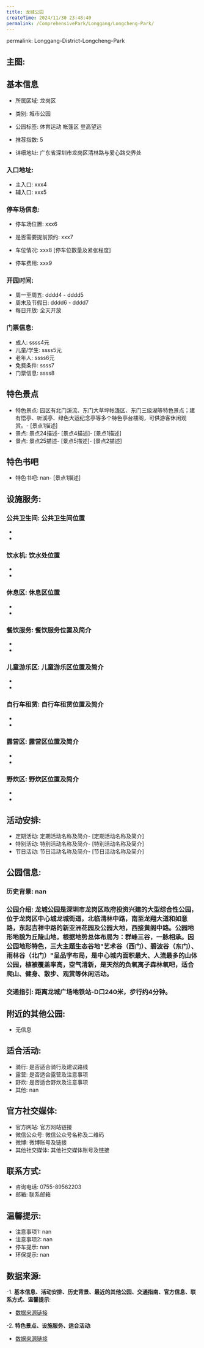 ```yaml
---
title: 龙城公园
createTime: 2024/11/30 23:48:40
permalink: /ComprehensivePark/Longgang/Longcheng-Park/
---
```

permalink: Longgang-District-Longcheng-Park
<!-- ## 游玩路径: -->

## 主图:
<ImageCard
image="https://cgj.sz.gov.cn/img/4/4005/4005814/10774919.png"
title= "龙城公园"
description= "龙城公园是深圳市龙岗区政府投资兴建的大型综合性公园，位于龙岗区中心城龙城街道，北临清林中路，南至龙翔大道和如意路，东起吉祥中路的新亚洲花园及公园大地，西接黄阁中"
date="2024/11/30"
href="/"
author="深圳公园"
/>

## 基本信息

- 所属区域: 龙岗区

- 类别: 城市公园

- 公园标签: 体育运动 帐篷区 登高望远

- 推荐指数: 5

- 详细地址: 广东省深圳市龙岗区清林路与爱心路交界处

### 入口地址:
- 主入口: xxx4
- 辅入口: xxx5
### 停车场信息:
- 停车场位置: xxx6

- 是否需要提前预约: xxx7

- 车位情况: xxx8 [停车位数量及紧张程度]

- 停车费用: xxx9

### 开园时间:
- 周一至周五: dddd4 - dddd5
- 周末及节假日: dddd6 - dddd7
- 每日开放: 全天开放

### 门票信息:
- 成人: ssss4元
- 儿童/学生: ssss5元
- 老年人: ssss6元
- 免费条件: ssss7
- 门票信息: ssss8
## 特色景点
- 特色景点: 园区有北门溪流、东门大草坪帐篷区、东门三级湖等特色景点；建有悟亭、听溪亭、绿色大运纪念亭等多个特色亭台楼阁，可供游客休闲观赏。- [景点1描述]
- 景点: 景点24描述- [景点4描述]- [景点1描述]
- 景点: 景点25描述- [景点5描述]- [景点2描述]
## 特色书吧
- 特色书吧: nan- [景点1描述]
## 设施服务:
### 公共卫生间: 公共卫生间位置
- 
- 
### 饮水机: 饮水处位置
- 
- 
### 休息区: 休息区位置
- 
- 
### 餐饮服务: 餐饮服务位置及简介
- 
- 
### 儿童游乐区: 儿童游乐区位置及简介
- 
- 
### 自行车租赁: 自行车租赁位置及简介
- 
- 
### 露营区: 露营区位置及简介
- 
- 
### 野炊区: 野炊区位置及简介

- 
- 
## 活动安排:
- 定期活动: 定期活动名称及简介- [定期活动名称及简介]
- 特别活动: 特别活动名称及简介- [特别活动名称及简介]
- 节日活动: 节日活动名称及简介- [节日活动名称及简介]
## 公园信息:
### 历史背景: nan
### 公园介绍: 龙城公园是深圳市龙岗区政府投资兴建的大型综合性公园，位于龙岗区中心城龙城街道，北临清林中路，南至龙翔大道和如意路，东起吉祥中路的新亚洲花园及公园大地，西接黄阁中路。公园地形地貌为丘陵山地，根据地势总体布局为：群峰三谷，一脉相承。因公园地形特色，三大主题生态谷地"艺术谷（西门）、碧波谷（东门）、雨林谷（北门）"呈品字布局，是中心城内面积最大、人流最多的山体公园，植被覆盖率高，空气清新，是天然的负氧离子森林氧吧，适合爬山、健身、散步、观赏等休闲活动。
### 交通指引: 距离龙城广场地铁站-D口240米，步行约4分钟。

## 附近的其他公园:
- 无信息

## 适合活动:
- 骑行: 是否适合骑行及建议路线
- 露营: 是否适合露营及注意事项
- 野炊: 是否适合野炊及注意事项
- 其他: nan

## 官方社交媒体:
- 官方网站: 官方网站链接
- 微信公众号: 微信公众号名称及二维码
- 微博: 微博账号及链接
- 其他社交媒体: 其他社交媒体账号及链接

## 联系方式:
- 咨询电话: 0755-89562203
- 邮箱: 联系邮箱

## 温馨提示:
- 注意事项1: nan
- 注意事项2: nan
- 停车提示: nan
- 环保提示: nan

## 数据来源:
-1. **基本信息、活动安排、历史背景、最近的其他公园、交通指南、官方信息、联系方式、温馨提示**:
- [数据来源链接](https://cgj.sz.gov.cn/xsmh/gysz/csgy/content/post_10774919.html)

-2. **特色景点、设施服务、适合活动**:
- [数据来源链接](https://cgj.sz.gov.cn/xsmh/gysz/csgy/content/post_10774919.html)

